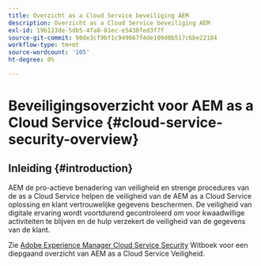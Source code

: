 ```yaml
---
title: Overzicht as a Cloud Service beveiliging AEM
description: Overzicht as a Cloud Service beveiliging AEM
exl-id: 19b123de-5db5-4fa8-81ec-e5438fed3f7f
source-git-commit: 90de3cf9bf1c949667f4de109d0b517c6be22184
workflow-type: tm+mt
source-wordcount: '105'
ht-degree: 0%

---
```


# Beveiligingsoverzicht voor AEM as a Cloud Service {#cloud-service-security-overview}

## Inleiding {#introduction}

AEM de pro-actieve benadering van veiligheid en strenge procedures van de as a Cloud Service helpen de veiligheid van de AEM as a Cloud Service oplossing en klant vertrouwelijke gegevens beschermen. De veiligheid van digitale ervaring wordt voortdurend gecontroleerd om voor kwaadwillige activiteiten te blijven en de hulp verzekert de veiligheid van de gegevens van de klant.

Zie [Adobe Experience Manager Cloud Service Security](https://www.adobe.com/content/dam/cc/en/security/pdfs/AEMCloudService_Security_Overview.pdf) Witboek voor een diepgaand overzicht van AEM as a Cloud Service Veiligheid.
